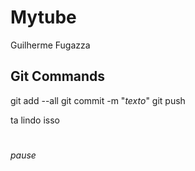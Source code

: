 # Mytube
Guilherme Fugazza

## Git Commands
git add --all
git commit -m "_texto_"
git push

ta lindo isso

# <link href="https://fonts.googleapis.com/icon?family=Material+Icons" rel="stylesheet">
  <i class="material-icons">pause</i>
